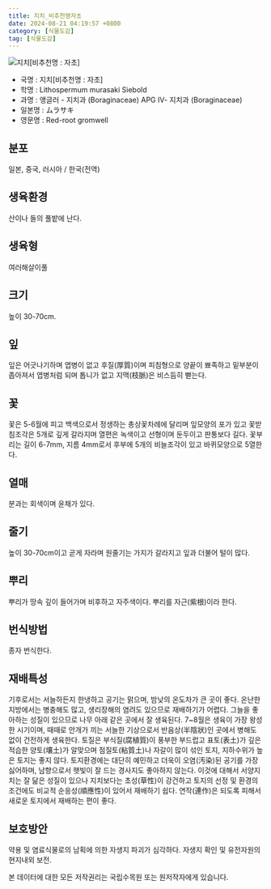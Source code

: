 ```yaml
---
title: 지치_비추천명자초
date: 2024-08-21 04:19:57 +0800
category: [식물도감]
tag: [식물도감]
---
```




![지치[비추천명 : 자초]](/fileUpload/plants/basic/Boraginaceae/Lithospermum/7777/7777_1_th2.jpg)
- 국명 : 지치[비추천명 : 자초]
- 학명 : Lithospermum murasaki Siebold
- 과명 : 앵글러 - 지치과 (Boraginaceae) APG Ⅳ- 지치과 (Boraginaceae)
- 일본명 : ムラサキ
- 영문명 : Red-root gromwell


## 분포
일본, 중국, 러시아 / 한국(전역) 
## 생육환경
산이나 들의 풀밭에 난다.
## 생육형
여러해살이풀 
## 크기
높이 30-70cm.
## 잎
잎은 어긋나기하며 엽병이 없고 후질(厚質)이며 피침형으로 양끝이 뾰족하고 밑부분이 좁아져서 엽병처럼 되며 톱니가 없고 지맥(枝脈)은 비스듬히 뻗는다.
## 꽃
꽃은 5-6월에 피고 백색으로서 정생하는 총상꽃차례에 달리며 잎모양의 포가 있고 꽃받침조각은 5개로 깊게 갈라지며 열편은 녹색이고 선형이며 둔두이고 판통보다 길다. 꽃부리는 길이 6-7mm, 지름 4mm로서 후부에 5개의 비늘조각이 있고 바퀴모양으로 5열한다.
## 열매
분과는 회색이며 윤채가 있다.
## 줄기
높이 30-70cm이고 곧게 자라며 원줄기는 가지가 갈라지고 잎과 더불어 털이 많다.
## 뿌리
뿌리가 땅속 깊이 들어가며 비후하고 자주색이다. 뿌리를 자근(紫根)이라 한다.
## 번식방법
종자 번식한다.
## 재배특성
기후로서는 서늘하든지 한냉하고 공기는 맑으며, 밤낮의 온도차가 큰 곳이 좋다. 온난한 지방에서는 병충해도 많고, 생리장해의 염려도 있으므로 재배하기가 어렵다. 그늘을 좋아하는 성질이 있으므로 나무 아래 같은 곳에서 잘 생육된다. 7~8월은 생육이 가장 왕성한 시기이며, 때때로 안개가 끼는 서늘한 기상으로서 반음상(半陰狀)인 곳에서 병해도 없이 건전하게 생육한다.토질은 부식질(腐植質)이 풍부한 부드럽고 표토(表土)가 깊은 적습한 양토(壤土)가 알맞으며 점질토(粘質土)나 자갈이 많이 섞인 토지, 지하수위가 높은 토지는 좋지 않다. 토지환경에는 대단히 예민하고 더욱이 오염(汚染)된 공기를 가장 싫어하며, 남향으로서 햇빛이 잘 드는 경사지도 좋아하지 않는다. 이것에 대해서 서양지치는 잘 닮은 성질이 있으나 지치보다는 초성(草性)이 강건하고 토지의 선정 및 환경의 조건에도 비교적 순응성(順應性)이 있어서 재배하기 쉽다.  연작(連作)은 되도록 피해서 새로운 토지에서 재배하는 편이 좋다.
## 보호방안
약용 및 염료식물로의 남획에 의한 자생지 파괴가 심각하다. 자생지 확인 및 유전자원의 현지내외 보전.






본 데이터에 대한 모든 저작권리는 국립수목원 또는 원저작자에게 있습니다.
